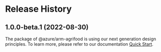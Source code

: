 # Release History
    
## 1.0.0-beta.1 (2022-08-30)

The package of @azure/arm-agrifood is using our next generation design principles. To learn more, please refer to our documentation [Quick Start](https://aka.ms/js-track2-quickstart).
